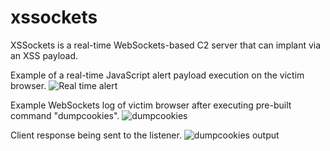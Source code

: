 # xssockets
XSSockets is a real-time WebSockets-based C2 server that can implant via an XSS payload.

Example of a real-time JavaScript alert payload execution on the victim browser.
![Real time alert](https://user-images.githubusercontent.com/59236083/227416249-4f18450b-86cc-4d36-b90e-740da46df480.png)

Example WebSockets log of victim browser after executing pre-built command "dumpcookies".
![dumpcookies](https://user-images.githubusercontent.com/59236083/227416258-57b0895f-8699-446d-a6f7-9f3638a4ca4b.png)

Client response being sent to the listener.
![dumpcookies output](https://user-images.githubusercontent.com/59236083/227416263-fca8c6ae-6d49-4896-92f6-2e7427941d98.png)
